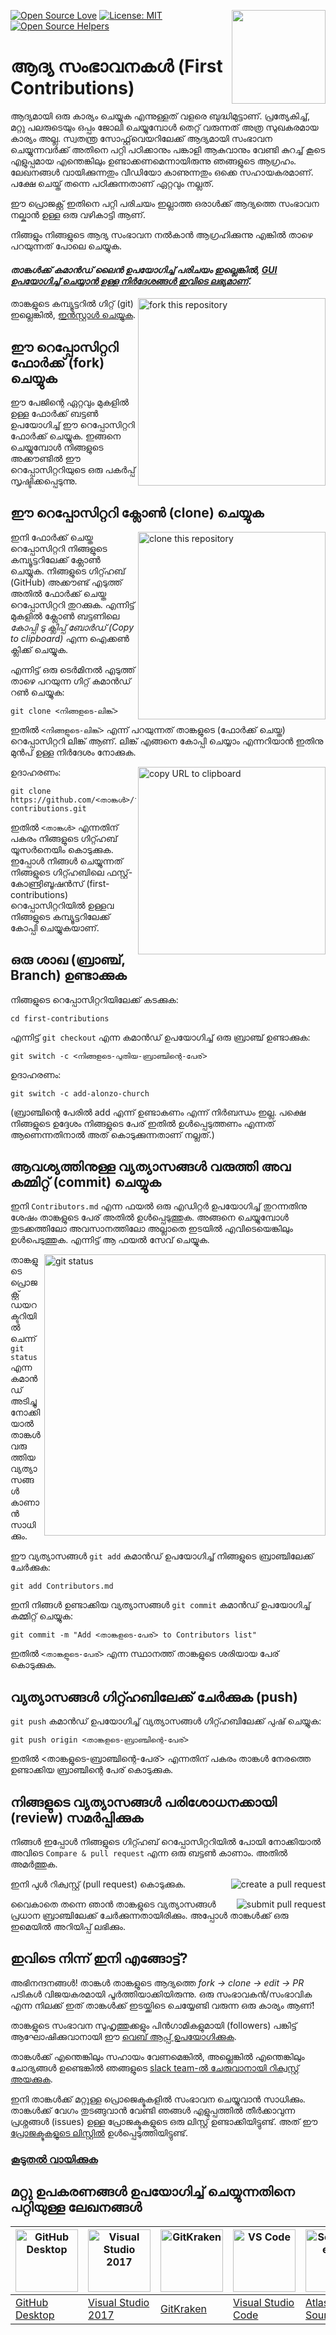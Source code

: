 [![Open Source Love](https://badges.frapsoft.com/os/v1/open-source.svg?v=103)](https://github.com/ellerbrock/open-source-badges/)
[<img align="right" width="150" src="https://firstcontributions.github.io/assets/Readme/join-slack-team.png">](https://join.slack.com/t/firstcontributors/shared_invite/zt-1hg51qkgm-Xc7HxhsiPYNN3ofX2_I8FA)
[![License: MIT](https://img.shields.io/badge/License-MIT-green.svg)](https://opensource.org/licenses/MIT)
[![Open Source Helpers](https://www.codetriage.com/roshanjossey/first-contributions/badges/users.svg)](https://www.codetriage.com/roshanjossey/first-contributions)


# ആദ്യ സംഭാവനകൾ (First Contributions)

ആദ്യമായി ഒരു കാര്യം ചെയ്യുക എന്നുള്ളത് വളരെ ബുദ്ധിമുട്ടാണ്. പ്രത്യേകിച്ച്, മറ്റു പലരുടെയും ഒപ്പം ജോലി ചെയ്യുമ്പോൾ തെറ്റ് വരുന്നത് അത്ര സുഖകരമായ കാര്യം അല്ല. സ്വതന്ത്ര സോഫ്റ്റ്‌വെയറിലേക്ക് ആദ്യമായി സംഭാവന ചെയ്യുന്നവർക്ക് അതിനെ പറ്റി പഠിക്കാനും പങ്കാളി ആകുവാനും വേണ്ടി കുറച്ച്‌ കൂടെ എളുപ്പമായ എന്തെങ്കിലും ഉണ്ടാക്കണമെന്നായിരുന്നു ഞങ്ങളുടെ ആഗ്രഹം.
ലേഖനങ്ങൾ വായിക്കുന്നതും വീഡിയോ കാണുന്നതും ഒക്കെ സഹായകരമാണ്. പക്ഷേ ചെയ്ത് തന്നെ പഠിക്കുന്നതാണ്  ഏറ്റവും നല്ലത്.


ഈ പ്രൊജക്റ്റ് ഇതിനെ പറ്റി പരിചയം ഇല്ലാത്ത ഒരാൾക്ക് ആദ്യത്തെ സംഭാവന നല്കാൻ ഉള്ള ഒരു വഴികാട്ടി ആണ്.


നിങ്ങളും നിങ്ങളുടെ ആദ്യ സംഭാവന നൽകാൻ ആഗ്രഹിക്കുന്നു എങ്കിൽ താഴെ പറയുന്നത് പോലെ ചെയ്യുക.


#### *താങ്കൾക്ക് കമാൻഡ് ലൈൻ ഉപയോഗിച്ച്‌ പരിചയം ഇല്ലെങ്കിൽ, [GUI ഉപയോഗിച്ച് ചെയ്യാൻ ഉള്ള നിർദേശങ്ങൾ ഇവിടെ ലഭ്യമാണ്](#മറ്റു-ഉപകരണങ്ങൾ-ഉപയോഗിച്ച്-ചെയ്യുന്നതിനെ-പറ്റിയുള്ള-ലേഖനങ്ങൾ)*.

<img align="right" width="300" src="https://firstcontributions.github.io/assets/Readme/fork.png" alt="fork this repository" />

താങ്കളുടെ കമ്പ്യൂട്ടറിൽ ഗിറ്റ് (git) ഇല്ലെങ്കിൽ, [ഇൻസ്റ്റാൾ ചെയ്യുക](https://help.github.com/articles/set-up-git/).

## ഈ റെപ്പോസിറ്ററി ഫോർക്ക് (fork) ചെയ്യുക

ഈ പേജിന്റെ ഏറ്റവും മുകളിൽ ഉള്ള ഫോർക്ക് ബട്ടൺ ഉപയോഗിച്ച് ഈ റെപ്പോസിറ്ററി ഫോർക്ക് ചെയ്യുക. ഇങ്ങനെ ചെയ്യുമ്പോൾ നിങ്ങളുടെ അക്കൗണ്ടിൽ ഈ റെപ്പോസിറ്ററിയുടെ ഒരു പകർപ്പ് സൃഷ്ടിക്കപ്പെടുന്നു.

## ഈ റെപ്പോസിറ്ററി ക്ലോൺ (clone) ചെയ്യുക

<img align="right" width="300" src="https://firstcontributions.github.io/assets/Readme/clone.png" alt="clone this repository" />

ഇനി ഫോർക്ക് ചെയ്ത റെപ്പോസിറ്ററി നിങ്ങളുടെ കമ്പ്യൂട്ടറിലേക്ക് ക്ലോൺ ചെയ്യുക. നിങ്ങളുടെ ഗിറ്റ്ഹബ് (GitHub) അക്കൗണ്ട് എടുത്ത് അതിൽ ഫോർക്ക് ചെയ്ത റെപ്പോസിറ്ററി തുറക്കുക. എന്നിട്ട് മുകളിൽ ക്ലോൺ ബട്ടണിലെ *കോപ്പി ടു ക്ലിപ്പ് ബോർഡ് (Copy to clipboard)* എന്ന ഐക്കൺ ക്ലിക്ക് ചെയ്യുക.

എന്നിട്ട് ഒരു ടെർമിനൽ എടുത്ത് താഴെ പറയുന്ന ഗിറ്റ് കമാൻഡ് റൺ ചെയ്യുക:

```
git clone <നിങ്ങളുടെ-ലിങ്ക്>
```

ഇതിൽ `<നിങ്ങളുടെ-ലിങ്ക്>` എന്ന് പറയുന്നത് താങ്കളുടെ (ഫോർക്ക് ചെയ്ത) റെപ്പോസിറ്ററി ലിങ്ക് ആണ്. ലിങ്ക് എങ്ങനെ കോപ്പി ചെയ്യാം എന്നറിയാൻ ഇതിനു മുൻപ് ഉള്ള നിർദേശം നോക്കുക.

<img align="right" width="300" src="https://firstcontributions.github.io/assets/Readme/copy-to-clipboard.png" alt="copy URL to clipboard" />

ഉദാഹരണം:

```
git clone https://github.com/<താങ്കൾ>/first-contributions.git
```

ഇതിൽ `<താങ്കൾ>` എന്നതിന് പകരം നിങ്ങളുടെ ഗിറ്റ്ഹബ് യൂസർനെയിം കൊടുക്കുക. ഇപ്പോൾ നിങ്ങൾ ചെയ്യുന്നത് നിങ്ങളുടെ ഗിറ്റ്ഹബിലെ ഫസ്റ്റ്-കോണ്ട്രിബൂഷൻസ് (first-contributions) റെപ്പോസിറ്ററിയിൽ ഉള്ളവ നിങ്ങളുടെ കമ്പ്യൂട്ടറിലേക്ക് കോപ്പി ചെയ്യുകയാണ്.

## ഒരു ശാഖ (ബ്രാഞ്ച്, Branch) ഉണ്ടാക്കുക

നിങ്ങളുടെ റെപ്പോസിറ്ററിയിലേക്ക് കടക്കുക:

```
cd first-contributions
```

എന്നിട്ട് `git checkout` എന്ന കമാൻഡ് ഉപയോഗിച്ച് ഒരു ബ്രാഞ്ച് ഉണ്ടാക്കുക:

```
git switch -c <നിങ്ങളുടെ-പുതിയ-ബ്രാഞ്ചിന്റെ-പേര്>
```

ഉദാഹരണം:

```
git switch -c add-alonzo-church
```

(ബ്രാഞ്ചിന്റെ പേരിൽ add എന്ന് ഉണ്ടാകണം എന്ന് നിർബന്ധം ഇല്ല. പക്ഷെ നിങ്ങളുടെ ഉദ്ദേശം നിങ്ങളുടെ പേര് ഇതിൽ ഉൾപ്പെടുത്തണം എന്നത് ആണെന്നതിനാൽ അത് കൊടുക്കുന്നതാണ് നല്ലത്.)

## ആവശ്യത്തിനുള്ള വ്യത്യാസങ്ങൾ വരുത്തി അവ കമ്മിറ്റ് (commit) ചെയ്യുക

ഇനി `Contributors.md` എന്ന ഫയൽ ഒരു എഡിറ്റർ ഉപയോഗിച്ച് തുറന്നതിനു ശേഷം താങ്കളുടെ പേര് അതിൽ ഉൾപ്പെടുത്തുക. അങ്ങനെ ചെയ്യുമ്പോൾ തുടക്കത്തിലോ അവസാനത്തിലോ അല്ലാതെ ഇടയിൽ എവിടെയെങ്കിലും ഉൾപെടുത്തുക. എന്നിട്ട് ആ ഫയൽ സേവ് ചെയ്യുക.

<img align="right" width="450" src="https://firstcontributions.github.io/assets/Readme/git-status.png" alt="git status" />

താങ്കളുടെ പ്രൊജക്റ്റ് ഡയറക്ടറിയിൽ ചെന്ന് `git status` എന്ന കമാൻഡ് അടിച്ചു നോക്കിയാൽ താങ്കൾ വരുത്തിയ വ്യത്യാസങ്ങൾ കാണാൻ സാധിക്കും.

ഈ വ്യത്യാസങ്ങൾ `git add` കമാൻഡ് ഉപയോഗിച്ച്‌ നിങ്ങളുടെ ബ്രാഞ്ചിലേക്ക് ചേർക്കുക:

```
git add Contributors.md
```

ഇനി നിങ്ങൾ ഉണ്ടാക്കിയ വ്യത്യാസങ്ങൾ `git commit` കമാൻഡ് ഉപയോഗിച്ച് കമ്മിറ്റ് ചെയ്യുക:

```
git commit -m "Add <താങ്കളുടെ-പേര്> to Contributors list"
```

ഇതിൽ `<താങ്കളുടെ-പേര്>` എന്ന സ്ഥാനത്ത് താങ്കളുടെ ശരിയായ പേര് കൊടുക്കുക.

## വ്യത്യാസങ്ങൾ ഗിറ്റ്ഹബിലേക്ക് ചേർക്കുക (push)

`git push` കമാൻഡ് ഉപയോഗിച്ച് വ്യത്യാസങ്ങൾ ഗിറ്റ്ഹബിലേക്ക് പുഷ് ചെയ്യുക:


```
git push origin <താങ്കളുടെ-ബ്രാഞ്ചിന്റെ-പേര്>
```

ഇതിൽ <താങ്കളുടെ-ബ്രാഞ്ചിന്റെ-പേര്> എന്നതിന് പകരം താങ്കൾ നേരത്തെ ഉണ്ടാക്കിയ ബ്രാഞ്ചിന്റെ പേര് കൊടുക്കുക.

## നിങ്ങളുടെ വ്യത്യാസങ്ങൾ പരിശോധനക്കായി (review) സമർപ്പിക്കുക

നിങ്ങൾ ഇപ്പോൾ നിങ്ങളുടെ ഗിറ്റ്ഹബ് റെപ്പോസിറ്ററിയിൽ പോയി നോക്കിയാൽ അവിടെ `Compare & pull request` എന്ന ഒരു ബട്ടൺ കാണാം. അതിൽ അമർത്തുക.

<img style="float: right;" src="https://firstcontributions.github.io/assets/Readme/compare-and-pull.png" alt="create a pull request" />

ഇനി പുൾ റിക്വസ്റ്റ് (pull request) കൊടുക്കുക.

<img style="float: right;" src="https://firstcontributions.github.io/assets/Readme/submit-pull-request.png" alt="submit pull request" />

വൈകാതെ തന്നെ ഞാൻ താങ്കളുടെ വ്യത്യാസങ്ങൾ പ്രധാന ബ്രാഞ്ചിലേക്ക്  ചേർക്കുന്നതായിരിക്കും. അപ്പോൾ താങ്കൾക്ക് ഒരു ഇമെയിൽ അറിയിപ്പ് ലഭിക്കും.

## ഇവിടെ നിന്ന് ഇനി എങ്ങോട്ട്?

അഭിനന്ദനങ്ങൾ! താങ്കൾ താങ്കളുടെ ആദ്യത്തെ _fork -> clone -> edit -> PR_ പടികൾ വിജയകരമായി പൂർത്തിയാക്കിയിരുന്നു. ഒരു സംഭാവകൻ/സംഭാവിക എന്ന നിലക്ക് ഇത് താങ്കൾക്ക് ഇടയ്ക്കിടെ ചെയ്യേണ്ടി വരുന്ന ഒരു കാര്യം ആണ്!

താങ്കളുടെ സംഭാവന സുഹൃത്തുക്കളും പിൻഗാമികളുമായി (followers) പങ്കിട്ട് ആഘോഷിക്കുവാനായി ഈ [വെബ് ആപ്പ് ഉപയോഗിക്കുക](https://firstcontributions.github.io/#social-share).

താങ്കൾക്ക് എന്തെങ്കിലും സഹായം വേണമെങ്കിൽ, അല്ലെങ്കിൽ എന്തെങ്കിലും ചോദ്യങ്ങൾ ഉണ്ടെങ്കിൽ ഞങ്ങളുടെ [slack team-ൽ ചേരുവാനായി റിക്വസ്റ്റ് അയക്കുക](https://join.slack.com/t/firstcontributors/shared_invite/zt-1hg51qkgm-Xc7HxhsiPYNN3ofX2_I8FA).

ഇനി താങ്കൾക്ക് മറ്റുള്ള പ്രൊജെക്ടുകളിൽ സംഭാവന ചെയ്യുവാൻ സാധിക്കും. താങ്കൾക്ക് വേഗം തുടങ്ങുവാൻ വേണ്ടി ഞങ്ങൾ എളുപ്പത്തിൽ തീർക്കാവുന്ന പ്രശ്നങ്ങൾ (issues) ഉള്ള പ്രോജക്ടുകളുടെ ഒരു ലിസ്റ്റ് ഉണ്ടാക്കിയിട്ടുണ്ട്. അത് ഈ  [പ്രോജക്ടുകളുടെ ലിസ്റ്റിൽ](https://firstcontributions.github.io/#project-list) ഉൾപ്പെടുത്തിയിട്ടുണ്ട്.

### [കൂടുതൽ വായിക്കുക](../additional-material/git_workflow_scenarios/additional-material.md)


## മറ്റു ഉപകരണങ്ങൾ ഉപയോഗിച്ച് ചെയ്യുന്നതിനെ പറ്റിയുള്ള ലേഖനങ്ങൾ

| <a href="../gui-tool-tutorials/github-desktop-tutorial.md"><img alt="GitHub Desktop" src="https://desktop.github.com/images/desktop-icon.svg" width="100"></a> | <a href="../gui-tool-tutorials/github-windows-vs2017-tutorial.md"><img alt="Visual Studio 2017" src="https://upload.wikimedia.org/wikipedia/commons/c/cd/Visual_Studio_2017_Logo.svg" width="100"></a> | <a href="../gui-tool-tutorials/gitkraken-tutorial.md"><img alt="GitKraken" src="https://firstcontributions.github.io/assets/gui-tool-tutorials/gitkraken-tutorial/gk-icon.png" width="100"></a> | <a href="../gui-tool-tutorials/github-windows-vs-code-tutorial.md"><img alt="VS Code" src="https://upload.wikimedia.org/wikipedia/commons/1/1c/Visual_Studio_Code_1.35_icon.png" width=100></a> | <a href="../gui-tool-tutorials/sourcetree-macos-tutorial.md"><img alt="Sourcetree App" src="https://wac-cdn.atlassian.com/dam/jcr:81b15cde-be2e-4f4a-8af7-9436f4a1b431/Sourcetree-icon-blue.svg" width=100></a> | <a href="../gui-tool-tutorials/github-windows-intellij-tutorial.md"><img alt="IntelliJ IDEA" src="https://upload.wikimedia.org/wikipedia/commons/thumb/9/9c/IntelliJ_IDEA_Icon.svg/512px-IntelliJ_IDEA_Icon.svg.png" width=100></a> |
| --- | --- | --- | --- | --- | --- |
| [GitHub Desktop](../gui-tool-tutorials/github-desktop-tutorial.md) | [Visual Studio 2017](../gui-tool-tutorials/github-windows-vs2017-tutorial.md) | [GitKraken](../gui-tool-tutorials/gitkraken-tutorial.md) | [Visual Studio Code](../gui-tool-tutorials/github-windows-vs-code-tutorial.md) | [Atlassian Sourcetree](../gui-tool-tutorials/sourcetree-macos-tutorial.md) | [IntelliJ IDEA](../gui-tool-tutorials/github-windows-intellij-tutorial.md) |
